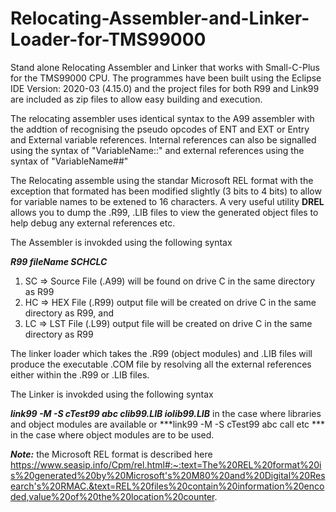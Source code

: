 # Relocating-Assembler-and-Linker-Loader-for-TMS99000
Stand alone Relocating Assembler and Linker that works with Small-C-Plus for the TMS99000 CPU.  The programmes have been built using the Eclipse IDE Version: 2020-03 (4.15.0) and the project files for both R99 and Link99 are included as zip files to allow easy building and execution.

The relocating assembler uses identical syntax to the A99 assembler with the addtion of recognising the pseudo opcodes of ENT and EXT or Entry and External variable references.  Internal references can also be signalled using the syntax of "VariableName::" and external references using the syntax of "VariableName##"

The Relocating assemble using the standar Microsoft REL format with the exception that formated has been modified slightly (3 bits to 4 bits) to allow for variable names to be extened to 16 characters.  A very useful utility **DREL** allows you to dump the .R99, .LIB files to view the generated object files to help debug any external references etc.

The Assembler is invokded using the following syntax

***R99 fileName SCHCLC*** 
1.   SC => Source File (.A99) will be found on drive C in the same directory as R99
2.   HC => HEX File (.R99) output file will be created on drive C in the same directory as R99, and
3.   LC => LST File (.L99) output file will be created on drive C in the same directory as R99

The linker loader which takes the .R99 (object modules) and .LIB files will produce the executable .COM file by resolving all the external references either within the .R99 or .LIB files.

The Linker is invokded using the following syntax

***link99  -M  -S cTest99 abc clib99.LIB iolib99.LIB*** in the case where libraries and object modules are available or 
***link99  -M  -S cTest99 abc call etc *** in the case where object modules are to be used. 

***Note:*** the Microsoft REL format is described here https://www.seasip.info/Cpm/rel.html#:~:text=The%20REL%20format%20is%20generated%20by%20Microsoft's%20M80%20and%20Digital%20Research's%20RMAC.&text=REL%20files%20contain%20information%20encoded,value%20of%20the%20location%20counter.

  
